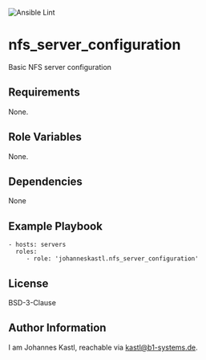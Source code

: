 ![Ansible Lint](https://github.com/johanneskastl/ansible-role-nfs_server_configuration/workflows/Ansible%20Lint/badge.svg)

nfs_server_configuration
=========

Basic NFS server configuration

Requirements
------------

None.

Role Variables
--------------

None.

Dependencies
------------

None

Example Playbook
----------------

    - hosts: servers
      roles:
         - role: 'johanneskastl.nfs_server_configuration'

License
-------

BSD-3-Clause

Author Information
------------------

I am Johannes Kastl, reachable via kastl@b1-systems.de.
